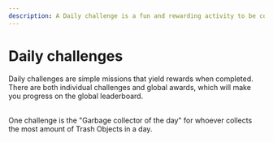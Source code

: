 ```yaml
---
description: A Daily challenge is a fun and rewarding activity to be completed.
---
```


# Daily challenges

Daily challenges are simple missions that yield rewards when completed. There are both individual challenges and global awards, which will make you progress on the global leaderboard.&#x20;

\
One challenge is the "Garbage collector of the day"  for whoever collects the most amount of Trash Objects in a day.&#x20;
